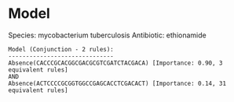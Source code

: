 
# Model

Species: mycobacterium tuberculosis
Antibiotic: ethionamide

```
Model (Conjunction - 2 rules):
------------------------------
Absence(CACCCGCACGGCGACGCGTCGATCTACGACA) [Importance: 0.90, 3 equivalent rules]
AND
Absence(ACTCCCCGCGGTGGCCGAGCACCTCGACACT) [Importance: 0.14, 31 equivalent rules]

```

